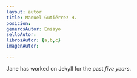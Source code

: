 ```yaml
---
layout: autor
title: Manuel Gutiérrez H.
posicion: 
generosAutor: Ensayo
selloAutor:
librosAutor: {a,b,c}
imagenAutor:

---
```

Jane has worked on Jekyll for the past *five years*.
